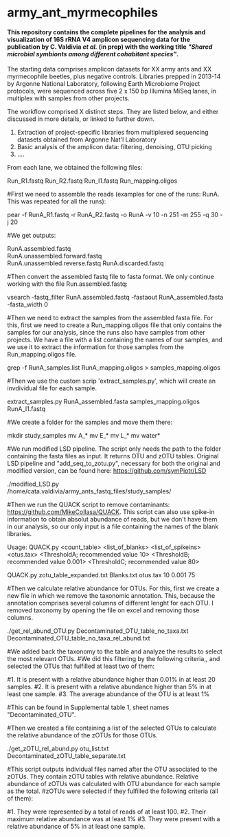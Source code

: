 # army_ant_myrmecophiles

#### This repository contains the complete pipelines for the analysis and visualization of 16S rRNA V4 amplicon sequencing data for the publication by C. Valdivia *et al.* (in prep) with the working title *"Shared microbial symbionts among different cohabitant species"*.  
  
The starting data comprises amplicon datasets for XX army ants and XX myrmecophile beetles, plus negative controls. Libraries prepped in 2013-14 by Argonne National Laboratory, following Earth Microbiome Project protocols, were sequenced across five 2 x 150 bp Illumina MiSeq lanes, in multiplex with samples from other projects.

The workflow comprised X distinct steps. They are listed below, and either discussed in more details, or linked to further down.

1. Extraction of project-specific libraries from multiplexed sequencing datasets obtained from Argonne Nat'l Laboratory
2. Basic analysis of the amplicon data: filtering, denoising, OTU picking
3. ....



From each lane, we obtained the following files:

Run_R1.fastq
Run_R2.fastq
Run_I1.fastq
Run_mapping.oligos


#First we need to assemble the reads (examples for one of the runs: RunA. This was repeated for all the runs):

pear -f RunA_R1.fastq -r RunA_R2.fastq -o RunA -v 10 -n 251 -m 255 -q 30 -j 20 

#We get outputs:

RunA.assembled.fastq  
RunA.unassembled.forward.fastq  
RunA.unassembled.reverse.fastq
RunA.discarded.fastq

#Then convert the assembled fastq file to fasta format. We only continue working with the file Run.assembled.fastq:

vsearch -fastq_filter RunA.assembled.fastq -fastaout RunA_assembled.fasta -fasta_width 0

#Then we need to extract the samples from the assembled fasta file. For this, first we need to create a Run_mapping.oligos file that only contains the samples for our analysis, since the runs also have samples from other projects. We have a file with a list containing the names of our samples, and we use it to extract the information for those samples from the Run_mapping.oligos file. 

grep -f RunA_samples.list RunA_mapping.oligos > samples_mapping.oligos

#Then we use the custom scrip 'extract_samples.py', which will create an invdividual file for each sample. 

extract_samples.py RunA_assembled.fasta samples_mapping.oligos RunA_I1.fastq

#We create a folder for the samples and move them there:

mkdir study_samples
mv A_*
mv E_*
mv L_*
mv water*

#We run modified LSD pipeline. The script only needs the path to the folder containing the fasta files as input. It returns OTU and zOTU tables. Original LSD pipeline and "add_seq_to_zotu.py", necessary for both the original and modified version, can be found here: https://github.com/symPiotr/LSD

./modified_LSD.py /home/cata.valdivia/army_ants_fastq_files/study_samples/

#Then we run the QUACK script to remove contaminants: https://github.com/MikeCollasa/QUACK. This script can also use spike-in information to obtain absolut abundance of reads, but we don't have them in our analysis, so our only input is a file containing the names of the blank libraries. 

Usage: QUACK.py <count_table> <list_of_blanks> <list_of_spikeins> <otus.tax> <ThresholdA; recommended value 10> <ThresholdB; recommended value 0.001> <ThresholdC; recommended value 80>

QUACK.py zotu_table_expanded.txt Blanks.txt otus.tax 10 0.001 75

#Then we calculate relative abundance for OTUs. For this, first we create a new file in which we remove the taxonomic annotation. This, because the annotation comprises several columns of different lenght for each OTU. I removed taxonomy by opening the file on excel and removing those columns.

./get_rel_abund_OTU.py Decontaminated_OTU_table_no_taxa.txt Decontaminated_OTU_table_no_taxa_rel_abund.txt

#We added back the taxonomy to the table and analyze the results to select the most relevant OTUs. 
#We did this filtering by the following criteria,, and selected the OTUs that fulfilled at least two of them:

#1. It is present with a relative abundance higher than 0.01% in at least 20 samples.
#2. It is present with a relative abundance higher than 5% in at least one sample. 
#3. The average abundance of the OTU is at least 1%

#This can be found in Supplemental table 1, sheet names "Decontaminated_OTU".

#Then we created a file containing a list of the selected OTUs to calculate the relative abundance of the zOTUs for those OTUs. 

./get_zOTU_rel_abund.py otu_list.txt Decontaminated_zOTU_table_separate.txt

#This script outputs individual files named after the OTU associated to the zOTUs. They contain zOTU tables with relative abundance. Relative abundance of zOTUs was calculated with OTU abundance for each sample as the total. 
#zOTUs were selected if they fulfilled the following criteria (all of them):

#1. They were represented by a total of reads of at least 100. 
#2. Their maximum relative abundance was at least 1%
#3. They were present with a relative abundance of 5% in at least one sample.
